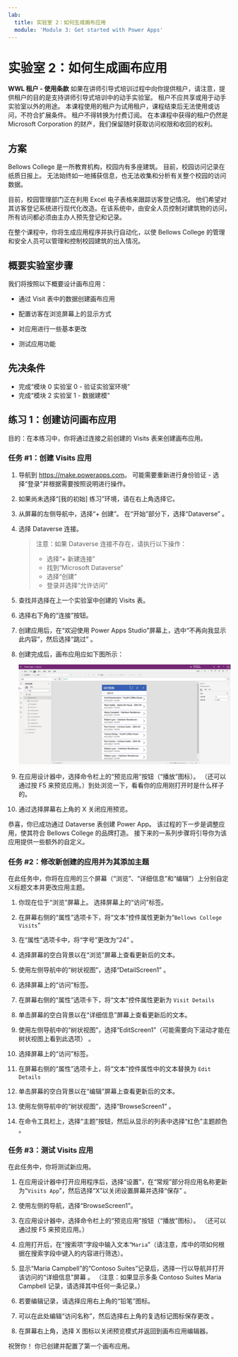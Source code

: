 ```yaml
---
lab:
  title: 实验室 2：如何生成画布应用
  module: 'Module 3: Get started with Power Apps'
---
```


# 实验室 2：如何生成画布应用

**WWL 租户 - 使用条款** 如果在讲师引导式培训过程中向你提供租户，请注意，提供租户的目的是支持讲师引导式培训中的动手实验室。 租户不应共享或用于动手实验室以外的用途。 本课程使用的租户为试用租户，课程结束后无法使用或访问，不符合扩展条件。 租户不得转换为付费订阅。 在本课程中获得的租户仍然是 Microsoft Corporation 的财产，我们保留随时获取访问权限和收回的权利。 

## 方案

Bellows College 是一所教育机构，校园内有多座建筑。 目前，校园访问记录在纸质日报上。 无法始终如一地捕获信息，也无法收集和分析有关整个校园的访问数据。

目前，校园管理部门正在利用 Excel 电子表格来跟踪访客登记情况。 他们希望对其访客登记系统进行现代化改造。在该系统中，由安全人员控制对建筑物的访问，所有访问都必须由主办人预先登记和记录。

在整个课程中，你将生成应用程序并执行自动化，以使 Bellows College 的管理和安全人员可以管理和控制校园建筑的出入情况。


## 概要实验室步骤

我们将按照以下概要设计画布应用：

- 通过 Visit 表中的数据创建画布应用

- 配置访客在浏览屏幕上的显示方式

- 对应用进行一些基本更改

- 测试应用功能

## 先决条件

- 完成“模块 0 实验室 0 - 验证实验室环境”
- 完成“模块 2 实验室 1 - 数据建模”


## 练习 1：创建访问画布应用

目的：在本练习中，你将通过连接之前创建的 Visits 表来创建画布应用。


### 任务 \#1：创建 Visits 应用

1.  导航到 <https://make.powerapps.com>。 可能需要重新进行身份验证 - 选择“登录”并根据需要按照说明进行操作。

2.  如果尚未选择“[我的初始] 练习”环境，请在右上角选择它。

3.  从屏幕的左侧导航中，选择“+ 创建”。 在“开始”部分下，选择“Dataverse” 。

4.  选择 Dataverse 连接。

    > 注意：如果 Dataverse 连接不存在，请执行以下操作：
    > - 选择“+ 新建连接”
    > - 找到“Microsoft Dataverse”
    > - 选择“创建”
    > - 登录并选择“允许访问” 

5.  查找并选择在上一个实验室中创建的 Visits 表。

6.  选择右下角的“连接”按钮。

7.  创建应用后，在“欢迎使用 Power Apps Studio”屏幕上，选中“不再向我显示此内容”，然后选择“跳过” 。

8.  创建完成后，画布应用应如下图所示：

    ![通过访问数据创建的画布应用。](media/2-canvas-app-from-data.png)

9.  在应用设计器中，选择命令栏上的“预览应用”按钮（“播放”图标）。 （还可以通过按 F5 来预览应用。）到处浏览一下，看看你的应用刚打开时是什么样子的。

10. 通过选择屏幕右上角的 X 关闭应用预览。

恭喜，你已成功通过 Dataverse 表创建 Power App。 该过程的下一步是调整应用，使其符合 Bellows College 的品牌打造。 接下来的一系列步骤将引导你为该应用提供一些额外的自定义。


### 任务 \#2：修改新创建的应用并为其添加主题

在此任务中，你将在应用的三个屏幕（“浏览”、“详细信息”和“编辑”）上分别自定义标题文本并更改应用主题。 

1.  你现在位于“浏览”屏幕上。 选择屏幕上的“访问”标签。

1.  在屏幕右侧的“属性”选项卡下，将“文本”控件属性更新为“`Bellows College Visits`”

1.  在“属性”选项卡中，将“字号”更改为“24”  。 

1.  选择屏幕的空白背景以在“浏览”屏幕上查看更新后的文本。 

1.  使用左侧导航中的“树状视图”，选择“DetailScreen1” 。 

1.  选择屏幕上的“访问”标签。

1.  在屏幕右侧的“属性”选项卡下，将“文本”控件属性更新为 `Visit Details` 

1.  单击屏幕的空白背景以在“详细信息”屏幕上查看更新后的文本。

1.  使用左侧导航中的“树状视图”，选择“EditScreen1”（可能需要向下滚动才能在树状视图上看到此选项） 。

1.  选择屏幕上的“访问”标签。

1.  在屏幕右侧的“属性”选项卡上，将“文本”控件属性中的文本替换为 `Edit Details` 

1.  单击屏幕的空白背景以在“编辑”屏幕上查看更新后的文本。

1.  使用左侧导航中的“树状视图”，选择“BrowseScreen1” 。

1.  在命令工具栏上，选择“主题”按钮，然后从显示的列表中选择“红色”主题颜色 。


### 任务 \#3：测试 Visits 应用

在此任务中，你将测试新应用。

1.  在应用设计器中打开应用程序后，选择“设置”，在“常规”部分将应用名称更新为“`Visits App`”，然后选择“X”以关闭设置屏幕并选择“保存”   。

2.  使用左侧的导航，选择“BrowseScreen1”。

3.  在应用设计器中，选择命令栏上的“预览应用”按钮（“播放”图标）。 （还可以通过按 F5 来预览应用。）

4.  应用打开后，在“搜索项”字段中输入文本“`Maria`”（请注意，库中的项如何根据在搜索字段中键入的内容进行筛选）。

5.  显示“Maria Campbell”的“Contoso Suites”记录后，选择一行以导航并打开该访问的“详细信息”屏幕 。 （注意：如果显示多条 Contoso Suites Maria Campbell 记录，请选择其中任何一条记录。）

6.  若要编辑记录，请选择应用右上角的“铅笔”图标。

7.  可以在此处编辑“访问名称”，然后选择右上角的复选标记图标保存更改 。

8.  在屏幕右上角，选择 X 图标以关闭预览模式并返回到画布应用编辑器。

祝贺你！ 你已创建并配置了第一个画布应用。

